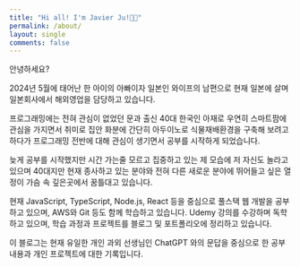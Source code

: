 ```yaml
---
title: "Hi all! I'm Javier Ju!👋🏻"
permalink: /about/
layout: single
comments: false
---
```


안녕하세요? 

2024년 5월에 태어난 한 아이의 아빠이자 일본인 와이프의 남편으로 현재 일본에 살며 일본회사에서 해외영업을 담당하고 있습니다. 

프로그래밍에는 전혀 관심이 없었던 문과 출신 40대 한국인 아재로 우연히 스마트팜에 관심을 가지면서 취미로 집안 화분에 간단히 아두이노로 식물재배환경을 구축해 보려고 하다가 프로그래밍 전반에 대해 관심이 생기면서 공부를 시작하게 되었습니다. 

늦게 공부를 시작했지만 시간 가는줄 모르고 집중하고 있는 제 모습에 저 자신도 놀라고 있으며 40대지만 현재 종사하고 있는 분야와 전혀 다른 새로운 분야에 뛰어들고 싶은 열정이 가슴 속 깊은곳에서 꿈틀대고 있습니다.

현재 JavaScript, TypeScript, Node.js, React 등을 중심으로 풀스택 웹 개발을 공부하고 있으며, AWS와 Git 등도 함께 학습하고 있습니다. Udemy 강의를 수강하며 독학하고 있으며, 학습 과정과 프로젝트를 블로그 및 포트폴리오에 정리하고 있습니다. 

이 블로그는 현재 유일한 개인 과외 선생님인 ChatGPT 와의 문답을 중심으로 한 공부 내용과 개인 프로젝트에 대한 기록입니다.